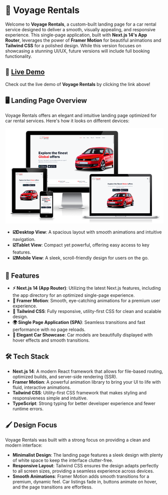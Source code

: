 # 🚗 Voyage Rentals

Welcome to **Voyage Rentals**, a custom-built landing page for a car rental service designed to deliver a smooth, visually appealing, and responsive experience. This single-page application, built with **Next.js 14's App Router**, leverages the power of **Framer Motion** for beautiful animations and **Tailwind CSS** for a polished design. While this version focuses on showcasing a stunning UI/UX, future versions will include full booking functionality.

## 🔗 [Live Demo](https://voyagerentals.vercel.app/)

Check out the live demo of **Voyage Rentals** by clicking the link above!

## 🖥️ Landing Page Overview

Voyage Rentals offers an elegant and intuitive landing page optimized for car rental services. Here's how it looks on different devices:

![Voyage Rentals Responsive Design](/public/mockupCar.png)

- **☑️Desktop View**: A spacious layout with smooth animations and intuitive navigation.
- **☑️Tablet View**: Compact yet powerful, offering easy access to key features.
- **☑️Mobile View**: A sleek, scroll-friendly design for users on the go.

## 🚀 Features

- **⚡ Next.js 14 (App Router)**: Utilizing the latest Next.js features, including the app directory for an optimized single-page experience.
- **🎨 Framer Motion**: Smooth, eye-catching animations for a premium user experience.
- **💨 Tailwind CSS**: Fully responsive, utility-first CSS for clean and scalable design.
- **🌍 Single Page Application (SPA)**: Seamless transitions and fast performance with no page reloads.
- **🚗 Elegant Car Showcase**: Car models are beautifully displayed with hover effects and smooth transitions.

## 🛠️ Tech Stack

- **Next.js 14**: A modern React framework that allows for file-based routing, optimized builds, and server-side rendering (SSR).
- **Framer Motion**: A powerful animation library to bring your UI to life with fluid, interactive animations.
- **Tailwind CSS**: Utility-first CSS framework that makes styling and responsiveness simple and intuitive.
- **TypeScript**: Strong typing for better developer experience and fewer runtime errors.

## 🖌️ Design Focus

Voyage Rentals was built with a strong focus on providing a clean and modern interface:

- **Minimalist Design**: The landing page features a sleek design with plenty of white space to keep the interface clutter-free.
- **Responsive Layout**: Tailwind CSS ensures the design adapts perfectly to all screen sizes, providing a seamless experience across devices.
- **Smooth Animations**: Framer Motion adds smooth transitions for a premium, dynamic feel. Car listings fade in, buttons animate on hover, and the page transitions are effortless.
